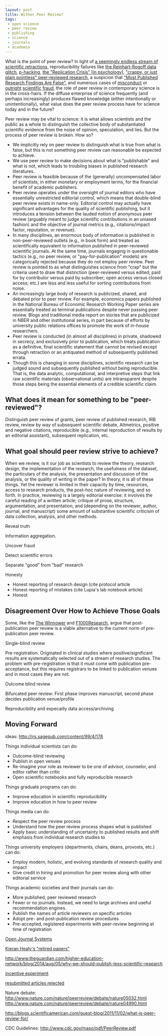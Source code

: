 ```yaml
---
layout: post
title: Wither Peer Review?
tags:
 - open science
 - peer review
 - publishing
 - science
 - journals
 - academia
---
```


What is the point of peer review? In light of [a seemingly endless stream of scientific retractions](http://retractionwatch.com/), reproducibility failures like [the Reinhart-Rogoff data glitch](http://en.wikipedia.org/wiki/Growth_in_a_Time_of_Debt), [p-hacking](http://datacolada.org/), [the "Replication Crisis" [in psychology]](http://chronicle.com/article/Replication-Crisis-in/147301/), ["crappy, or just plain pointless" peer-reviewed research](http://andrewgelman.com/2014/03/06/much-time-spend-criticizing-research-thats-fraudulent-crappy-just-plain-pointless/), a suspicion that ["Most Published Research Findings Are False"](http://www.plosmedicine.org/article/info%3Adoi%2F10.1371%2Fjournal.pmed.0020124), and numerous cases of [misconduct](http://en.wikipedia.org/wiki/Andrew_Wakefield) or [outright](http://www.nytimes.com/2013/04/28/magazine/diederik-stapels-audacious-academic-fraud.html?pagewanted=all) [scientific](http://www.the-scientist.com/?articles.view/articleNo/26647/title/Grad-student-falsified-data/) [fraud](http://en.wikipedia.org/wiki/Marc_Hauser), the role of peer review in contemporary science is in the cross-hairs. If the diffuse enterprise of science frequently (and perhaps increasingly) produces flawed knowledge (either intentionally or unintentionally), what value does the peer review process have for science today and in the future? 

Peer review may be vital to science: it is what allows scientists and the public as a whole to distinguish the collective body of substantiated scientific evidence from the noise of opinion, speculation, and lies. But the process of peer review is broken. How so?

 - We implicitly rely on peer review to distinguish what is true from what is false, but this is not something peer review can reasonable be expected to achieve. 
 - We use peer review to make decisions about what is "publishable" and what is not, which leads to troubling biases in published research literatures.
 - Peer review is feasible because of the (generally) uncompensated labor of scientists, in either monetary or employment terms, for the financial benefit of academic publishers.
 - Peer review operates under the oversight of journal editors who have essentially unrestricted editorial control, which means that double-blind peer review exists in name-only. Editorial control may actually have significant advantages for the quality of scientific publishing, but it introduces a tension between the lauded notion of anonymous peer review (arguably meant to judge scientific contributions in an uniased fashion) and the objective of journal metrics (e.g., citations/impact factor, reputation, or revenue).
 - In many disciplines, an enormous body of information is published in non-peer-reviewed outlets (e.g., in book form) and treated as scientifically equivalent to information published in peer-reviewed scientific journals. At the same time, journals engaging in questionable tactics (e.g., no peer review, or "pay-for-publication" models) are categorically rejected because they do not employ peer review. Peer review is pointed to as what distinguishes science from "crap" but the criteria used to draw that distinction (peer-reviewed versus edited; paid for by contributor versus paid by subscriber; open access versus closed access; etc.) are less and less useful for sorting contributions from noise.
 - An increasingly large body of research is publicized, shared, and debated prior to peer review. For example, economics papers published in the National Bureau of Economic Research Working Paper series are essentially treated as terminal publications despite never passing peer review. Blogs and traditional media report on stories that are publicized in NBER and other institutional series, in part because of efforts by university public relations offices to promote the work of in-house researchers.
 - Peer review is conducted (in almost all disciplines) in private, shadowed in secrecy, and exclusively prior to publication, which treats publication as a definitive, final scientific statement that cannot be revised except through retraction or an antiquated method of subsequently published errata.
 - Though this is changing in some disciplines, scientific research can be judged sound and subsequently published without being reproducible. That is, the data analytic, computational, and interpretive steps that link raw scientific materials (observational units) are intransparent despite those steps being the essential elements of a credible scientific claim.


## What does it mean for something to be "peer-reviewed"? ##

Distinguish peer review of grants, peer review of published research, IRB review, review by way of subsequent scientific debate, Altmetrics, positive and negative citations, reproducible (e.g., internal reproduction of results by an editorial assistant), subsequent replication, etc.


## What goal should peer review strive to achieve? ##

When we review, is it our job as scientists to review the theory, research design, the implementation of the research, the usefulness of the dataset, the particulars of the analysis, the presentation and discussion of the analysis, or the quality of writing in the paper? In theory, it is all of these things. Yet the reviewer is limited in their capacity by time, resources, access to research products, the post-hoc nature of reviewing, and so forth. In practice, reviewing is a largely editorial exercise: it involves the careful reading of a written article; critique of prose, structure, argumentation, and presentation; and (depending on the reviewer, author, journal, and manuscript) some amount of substantive scientific criticism of data collection, analysis, and other methods.



Reveal truth

Information aggregation.


Uncover fraud

Detect scientific errors

Separate "good" from "bad" research

Honesty
 - Honest reporting of research design (cite protocol article
 - Honest reporting of mistakes (cite Lupia's lab notebook article)
 - Honest



## Disagreement Over How to Achieve Those Goals ##

Some, like the [The Winnower](https://thewinnower.com/) and [F1000Research](http://f1000research.com/), argue that post-publication peer review is a viable alternative to the current norm of pre-publication peer review.

Single-blind review



Pre-registration.
Originated in clinical studies where positive/significant results are systematically selected out of a stream of research studies.
The problem with pre-registration is that it must come with publication pre-acceptance, but this requires registrars to be linked to publication venues and in most cases they are not.

Outcome blind review

Bifurcated peer review: First phase improves manuscript, second phase decides publication venue/profile

Reproducibility and especailly data access/archiving 


## Moving Forward ##

ideas: http://jrs.sagepub.com/content/99/4/178

Things individual scientists can do:
 - Outcome-blind reviewing
 - Publish in open venues
 - Re-imagine your role as reviewer to be one of advisor, counselor, and editor rather than critic
 - Open scientific notebooks and fully reproducible research

Things graduate programs can do:
 - Improve education in scientific reproducibility
 - Improve education in how to peer review
 

 
Things media can do:
 - Respect the peer review process
 - Understand how the peer review process shapes what is published
 - Apply basic understanding of uncertainty to published results and shift emphasis from individual research studies to 

Things university employers (departments, chairs, deans, provosts, etc.) can do:
 - Employ modern, holistic, and evolving standards of research quality and impact
 - Give credit in hiring and promotion for peer review along with other editorial service

Things academic societies and their journals can do:
 - More published, peer reviewed research
 - Fewer or no journals. Instead, we need to large archives and useful recommendation engines.
 - Publish the names of article reviewers on specific articles
 - Adopt pre- and post-publication review procedures
 - Pre-accepted, registered experiments with peer-review beginning at time of registration


 
[Open Journal Systems](https://pkp.sfu.ca/ojs/)

[Kieran Healy's "retired papers"](http://kieranhealy.org/publications/)

http://www.theguardian.com/higher-education-network/blog/2014/aug/05/why-we-should-publish-less-scientific-research

[incentive experiment](http://chrisblattman.com/2014/08/21/peer-review-experiment/)

[resubmitted articles rejected](http://journals.cambridge.org/action/displayAbstract?fromPage=online&aid=6577844&utm_content=buffer6caaa&utm_source=buffer&utm_medium=twitter&utm_campaign=Buffer)


Nature debate:
http://www.nature.com/nature/peerreview/debate/nature05032.html
http://www.nature.com/nature/peerreview/debate/nature04990.html


http://blogs.scientificamerican.com/guest-blog/2011/11/02/what-is-peer-review-for/

CDC Guidelines: http://www.cdc.gov/maso/pdf/PeerReview.pdf


